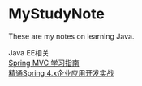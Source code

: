 # MyStudyNote
These are my notes on learning Java.


Java EE相关  
[Spring MVC 学习指南](SpringMVCLearning.md)  
[精通Spring 4.x企业应用开发实战](Spring4.XJ2EE.md)
